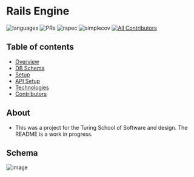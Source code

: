 # Rails Engine
![languages](https://img.shields.io/github/languages/top/emielke76/rails-engine?color=red)
![PRs](https://img.shields.io/github/issues-pr-closed/emielke76/rails-engine)
![rspec](https://img.shields.io/gem/v/rspec?color=blue&label=rspec)
![simplecov](https://img.shields.io/gem/v/simplecov?color=blue&label=simplecov) <!-- ALL-CONTRIBUTORS-BADGE:START - Do not remove or modify this section -->
[![All Contributors](https://img.shields.io/badge/contributors-1-orange.svg?style=flat)](#contributors-)
<!-- ALL-CONTRIBUTORS-BADGE:END -->

## Table of contents
- [Overview](#overview)
- [DB Schema](#schema)
- [Setup](#setup)
- [API Setup](#api-setup)
- [Technologies](#technologies)
- [Contributors](#contributors)

## About
- This was a project for the Turing School of Software and design. The README is a work in progress. 

<!-- - Project requirements can be found [Here](https://backend.turing.edu/module3/projects/rails_engine_lite/)
- Rails Engine is a project for the Turing School of Software and Design gearned around developing and exposing various endpoints of an API. Later paired with it's sister project ![Rails Engine FE](https://github.com/EMielke76/rails_engine_fe).
 -->
## Schema

![image](https://user-images.githubusercontent.com/81482407/153728074-c4a056a6-7e8b-4fbf-b49f-7dc4d957f635.png)

<!-- ## Requirements and Setup (for Unix based systems):

### Ruby and Rails
- Ruby Version 2.7.2
- Rails Version 5.2.6

### Gems
- RSpec, Pry, SimpleCov, JSON API Serializer, RuboCop, FactoryBot, Faker, Should Matchers
-  -->
